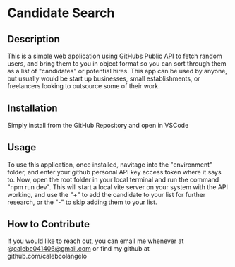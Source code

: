 # Candidate Search

## Description

This is a simple web application using GitHubs Public API to fetch random users, and bring them to you in object format so you can sort through them as a list of "candidates" or potential hires. This app can be used by anyone, but usually would be start up businesses, small establishments, or freelancers looking to outsource some of their work. 

## Installation

Simply install from the GitHub Repository and open in VSCode

## Usage

To use this application, once installed, navitage into the "environment" folder, and enter your github personal API key access token where it says to. Now, open the root folder in your local terminal and run the command "npm run dev". This will start a local vite server on your system with the API working, and use the "+" to add the candidate to your list for further research, or the "-" to skip adding them to your list. 


## How to Contribute

If you would like to reach out, you can email me whenever at @calebc041406@gmail.com or find my github at github.com/calebcolangelo
